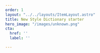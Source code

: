 ```yaml
---
order: 1
layout: "../../layouts/ItemLayout.astro"
title: New Style Dictionary starter
hero_image: "/images/unknown.png"
cta:
  href: ''
  label: ''

---
```


